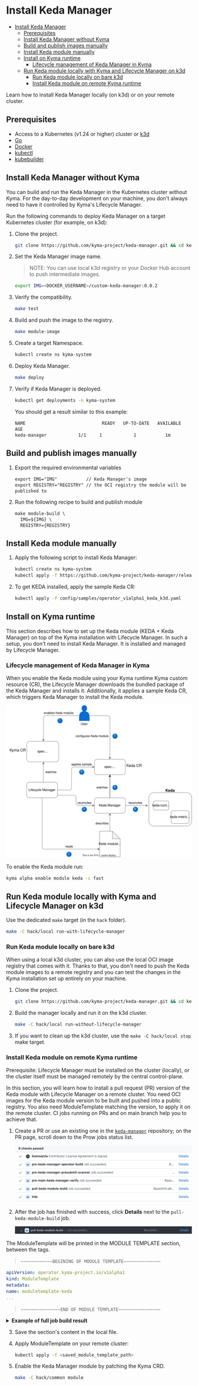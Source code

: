 # Install Keda Manager 

- [Install Keda Manager](#install-keda-manager)
  - [Prerequisites](#prerequisites)
  - [Install Keda Manager without Kyma](#install-keda-manager-without-kyma)
  - [Build and publish images manually](#build-and-publish-images-manually)
  - [Install Keda module manually](#install-keda-module-manually)
  - [Install on Kyma runtime](#install-on-kyma-runtime)
    - [Lifecycle management of Keda Manager in Kyma](#lifecycle-management-of-keda-manager-in-kyma)
  - [Run Keda module locally with Kyma and Lifecycle Manager on k3d](#run-keda-module-locally-with-kyma-and-lifecycle-manager-on-k3d)
    - [Run Keda module locally on bare k3d](#run-keda-module-locally-on-bare-k3d)
    - [Install Keda module on remote Kyma runtime](#install-keda-module-on-remote-kyma-runtime)


Learn how to install Keda Manager locally (on k3d) or on your remote cluster.

## Prerequisites

- Access to a Kubernetes (v1.24 or higher) cluster or [k3d](https://k3d.io/v5.4.6/)
- [Go](https://go.dev/)
- [Docker](https://www.docker.com/)
- [kubectl](https://kubernetes.io/docs/tasks/tools/)
- [kubebuilder](https://book.kubebuilder.io/)

## Install Keda Manager without Kyma 

You can build and run the Keda Manager in the Kubernetes cluster without Kyma.
For the day-to-day development on your machine, you don't always need to have it controlled by Kyma's Lifecycle Manager.

Run the following commands to deploy Keda Manager on a target Kubernetes cluster (for example, on k3d):

1. Clone the project.

   ```bash
   git clone https://github.com/kyma-project/keda-manager.git && cd keda-manager/
   ```

2. Set the Keda Manager image name.

   > NOTE: You can use local k3d registry or your Docker Hub account to push intermediate images.  
   ```bash
   export IMG=<DOCKER_USERNAME>/custom-keda-manager:0.0.2
   ```

3. Verify the compatibility.

   ```bash
   make test
   ```
4. Build and push the image to the registry.

   ```bash
   make module-image
   ```
5. Create a target Namespace.

   ```bash
   kubectl create ns kyma-system
   ```

6. Deploy Keda Manager.

   ```bash
   make deploy
   ```

7. Verify if Keda Manager is deployed.

   ```bash
   kubectl get deployments -n kyma-system
   ```

   You should get a result similar to this example:

   ```
   NAME                             READY   UP-TO-DATE   AVAILABLE   AGE
   keda-manager            1/1     1            1           1m
   ```
## Build and publish images manually

1. Export the required environmental variables

   ```
   export IMG="IMG"           // Keda Manager's image
   export REGISTRY="REGISTRY" // the OCI registry the module will be published to
   ```

2. Run the following recipe to build and publish module

   ```
   make module-build \
     IMG=${IMG} \
     REGISTRY={REGISTRY}
   ```

## Install Keda module manually

1. Apply the following script to install Keda Manager:

   ```bash
   kubectl create ns kyma-system
   kubectl apply -f https://github.com/kyma-project/keda-manager/releases/latest/download/keda-manager.yaml
   ```

2. To get KEDA installed, apply the sample Keda CR:

   ```bash
   kubectl apply -f config/samples/operator_v1alpha1_keda_k3d.yaml
   ```

## Install on Kyma runtime

This section describes how to set up the Keda module (KEDA + Keda Manager) on top of the Kyma installation with Lifecycle Manager.
In such a setup, you don't need to install Keda Manager. It is installed and managed by Lifecycle Manager.

### Lifecycle management of Keda Manager in Kyma

When you enable the Keda module using your Kyma runtime Kyma custom resource (CR), the Lifecycle Manager downloads the bundled package of the Keda Manager and installs it. Additionally, it applies a sample Keda CR, which triggers Keda Manager to install the Keda module.

![a](/docs/assets/keda-lm-overview.drawio.svg)

To enable the Keda module run:

   ```bash
   kyma alpha enable module keda -c fast
   ```

## Run Keda module locally with Kyma and Lifecycle Manager on k3d

Use the dedicated `make` target (in the `hack` folder).

   ```bash
   make -C hack/local run-with-lifecycle-manager
   ```
   
### Run Keda module locally on bare k3d

When using a local k3d cluster, you can also use the local OCI image registry that comes with it.
Thanks to that, you don't need to push the Keda module images to a remote registry and you can test the changes in the Kyma installation set up entirely on your machine.

1. Clone the project.

   ```bash
   git clone https://github.com/kyma-project/keda-manager.git && cd keda-manager/
   ```
2. Build the manager locally and run it on the k3d cluster.

   ```bash
   make -C hack/local run-without-lifecycle-manager
   ```
3. If you want to clean up the k3d cluster, use the `make -C hack/local stop` make target.

### Install Keda module on remote Kyma runtime

Prerequisite: Lifecycle Manager must be installed on the cluster (locally), or the cluster itself must be managed remotely by the central control-plane.

In this section, you will learn how to install a pull request (PR) version of the Keda module with Lifecycle Manager on a remote cluster.
You need OCI images for the Keda module version to be built and pushed into a public registry. You also need ModuleTemplate matching the version, to apply it on the remote cluster.
CI jobs running on PRs and on main branch help you to achieve that.

1. Create a PR or use an existing one in the [`keda-manager`](https://github.com/kyma-project/keda-manager) repository; on the PR page, scroll down to the Prow jobs status list. 

   ![Prow job status](/docs/assets/prow_job_status.png)

2. After the job has finished with success, click **Details** next to the `pull-keda-module-build` job.

   ![a](/docs/assets/pull_keda_module_build.png)

The ModuleTemplate will be printed in the MODULE TEMPLATE section, between the tags.

> `~~~~~~~~~~~~BEGINING OF MODULE TEMPLATE~~~~~~~~~~~~~~`

   ```yaml
   apiVersion: operator.kyma-project.io/v1alpha1
   kind: ModuleTemplate
   metadata:
   name: moduletemplate-keda
   ...
   ```

> `~~~~~~~~~~~~~~~END OF MODULE TEMPLATE~~~~~~~~~~~~~~~~`

<details>
<summary><b>Example of full job build result</b></summary>

   ```text
   make: Entering directory '/home/prow/go/src/github.com/kyma-project/keda-manager/hack/ci'
   make[1]: Entering directory '/home/prow/go/src/github.com/kyma-project/keda-manager'
   mkdir -p /home/prow/go/src/github.com/kyma-project/keda-manager/bin
   ## Detect if operating system 
   test -f /home/prow/go/src/github.com/kyma-project/keda-manager/bin/kyma-unstable || curl -s -Lo /home/prow/go/src/github.com/kyma-project/keda-manager/bin/kyma-unstable https://storage.googleapis.com/kyma-cli-unstable/kyma-linux
   chmod 0100 /home/prow/go/src/github.com/kyma-project/keda-manager/bin/kyma-unstable
   test -s /home/prow/go/src/github.com/kyma-project/keda-manager/bin/kustomize || { curl -s "https://raw.githubusercontent.com/kubernetes-sigs/kustomize/master/hack/install_kustomize.sh" | bash -s -- 4.5.6 /home/prow/go/src/github.com/kyma-project/keda-manager/bin; }
   {Version:kustomize/v4.5.6 GitCommit:29ca6935bde25565795e1b4e13ca211c4aa56417 BuildDate:2022-07-29T20:42:23Z GoOs:linux GoArch:amd64}
   kustomize installed to /home/prow/go/src/github.com/kyma-project/keda-manager/bin/kustomize
   cd config/manager && /home/prow/go/src/github.com/kyma-project/keda-manager/bin/kustomize edit set image controller=europe-docker.pkg.dev/kyma-project/dev/keda-manager:PR-101
   [0;33;1mWARNING: This command is experimental and might change in its final version. Use at your own risk.
   [0m- Kustomize ready
   - Module built
   - Default CR validation succeeded
   - Creating module archive at "./mod"
   - Image created
   - Pushing image to "europe-docker.pkg.dev/kyma-project/dev/unsigned"
   - Generating module template
   make[1]: Leaving directory '/home/prow/go/src/github.com/kyma-project/keda-manager'

   ~~~~~~~~~~~~BEGINING OF MODULE TEMPLATE~~~~~~~~~~~~~~
   apiVersion: operator.kyma-project.io/v1alpha1
   kind: ModuleTemplate
   metadata:
   name: moduletemplate-keda
   namespace: kcp-system
   labels:
	   "operator.kyma-project.io/managed-by": "lifecycle-manager"
	   "operator.kyma-project.io/controller-name": "manifest"
	   "operator.kyma-project.io/module-name": "keda"
   annotations:
	   "operator.kyma-project.io/module-version": "0.0.2-PR-101"
	   "operator.kyma-project.io/module-provider": "internal"
	   "operator.kyma-project.io/descriptor-schema-version": "v2"
   spec:
   target: remote
   channel: fast
   data:
	   apiVersion: operator.kyma-project.io/v1alpha1
	   kind: Keda
	   metadata:
		   name: default
	   spec:
		   logging:
		   operator:
			   level: "debug"
		   resources:
		   operator:
			   limits:
				   cpu: "1"
				   memory: "200Mi"
			   requests:
				   cpu: "0.5"
				   memory: "150Mi"
		   metricServer:
			   limits:
				   cpu: "1"
				   memory: "1000Mi"
			   requests:
				   cpu: "300m"
				   memory: "500Mi"
   descriptor:
	   component:
		   componentReferences: []
		   name: kyma-project.io/module/keda
		   provider: internal
		   repositoryContexts:
		   - baseUrl: europe-docker.pkg.dev/kyma-project/dev/unsigned
		   componentNameMapping: urlPath
		   type: ociRegistry
		   resources:
		   - access:
			   digest: sha256:3bf7c3bc2d666165ae2ae6cbcad2e3fcaa3a66ca3afebda8c9d008ab93413453
			   type: localOciBlob
		   name: keda
		   relation: local
		   type: helm-chart
		   version: 0.0.2-PR-101
		   - access:
			   digest: sha256:f4a599c4310b0fe9133b67b72d9b15ee96b52a1872132528c83978239b5effef
			   type: localOciBlob
		   name: config
		   relation: local
		   type: yaml
		   version: 0.0.2-PR-101
		   sources:
		   - access:
			   commit: f3b1b7ed6c175e89a7d29202b8a4cc4fc74cf998
			   ref: refs/heads/main
			   repoUrl: github.com/kyma-project/keda-manager
			   type: github
		   name: keda-manager
		   type: git
		   version: 0.0.2-PR-101
		   version: 0.0.2-PR-101
	   meta:
		   schemaVersion: v2

   ~~~~~~~~~~~~~~~END OF MODULE TEMPLATE~~~~~~~~~~~~~~~~
   make: Leaving directory '/home/prow/go/src/github.com/kyma-project/keda-manager/hack/ci'
   ```
</details>

3. Save the section's content in the local file.

4. Apply ModuleTemplate on your remote cluster:

   ```bash
   kubectl apply -f <saved_module_template_path>
   ```

5. Enable the Keda Manager module by patching the Kyma CRD.

   ```bash
   make -C hack/common module
   ```
